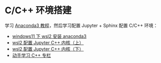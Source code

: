 # C/C++ 环境搭建

学习 [Anaconda3 教程](anaconda3)，然后学习配置 Jupyter + Sphinx 配置 C/C++ 环境：

- [windows11 下 wsl2 安装 anaconda3](https://www.zhihu.com/zvideo/1454195439825928192)
- [wsl2 配置 Jupyter C++ 内核（上）](https://www.zhihu.com/zvideo/1454195804856147969)
- [wsl2 配置 Jupyter C++ 内核（下）](https://www.zhihu.com/zvideo/1454221952076009472)
- [动手学习 C++ 专栏](https://www.zhihu.com/column/c_1453503941032534016)
